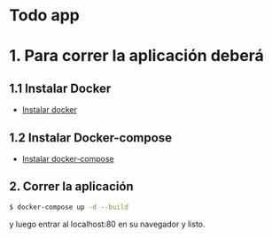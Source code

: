 # Todo app


# 1. Para correr la aplicación deberá
## 1.1 Instalar Docker
 - [Instalar docker](https://www.docker.com/community-edition)

## 1.2 Instalar Docker-compose
 - [Instalar docker-compose](https://docs.docker.com/compose/)

## 2. Correr la aplicación

```bash
$ docker-compose up -d --build
```

y luego entrar al localhost:80 en su navegador y listo.

